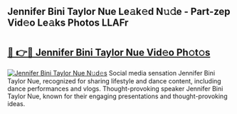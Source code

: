 ## Jennifer Bini Taylor Nue Le𝚊k𝚎d N𝚞𝚍e - Part-zep Vid𝚎o Le𝚊ks Photos LLAFr

# <h2><a href="http://fb0upi.evod.top/?m=Jennifer+Bini+Taylor+Nue">🔗 👉🔴 Jennifer Bini Taylor Nue Vid𝚎o Ph𝚘t𝚘s</a></h2>

[![Jennifer Bini Taylor Nue N𝚞d𝚎s](https://i.imgur.com/8V9OHl7.gif)](http://fb0upi.evod.top/?m=Jennifer+Bini+Taylor+Nue)
Social media sensation Jennifer Bini Taylor Nue, recognized for sharing lifestyle and dance content, including dance performances and vlogs. Thought-provoking speaker Jennifer Bini Taylor Nue, known for their engaging presentations and thought-provoking ideas. 
